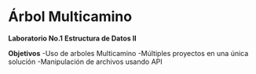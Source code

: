 # Árbol Multicamino 
**Laboratorio No.1**
**Estructura de Datos II**

**Objetivos**
-Uso de arboles Multicamino
-Múltiples proyectos en una única solución
-Manipulación de archivos usando API
